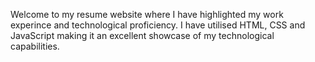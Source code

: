 Welcome to my resume website where I have highlighted my work experince and technological proficiency. I have utilised HTML, CSS and JavaScript making it an excellent showcase of my technological capabilities.
